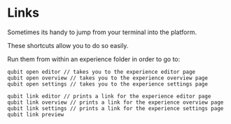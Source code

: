 # Links
Sometimes its handy to jump from your terminal into the platform.

These shortcuts allow you to do so easily.

Run them from within an experience folder in order to go to:

```
qubit open editor // takes you to the experience editor page
qubit open overview // takes you to the experience overview page
qubit open settings // takes you to the experience settings page

qubit link editor // prints a link for the experience editor page
qubit link overview // prints a link for the experience overview page
qubit link settings // prints a link for the experience settings page
qubit link preview
```
